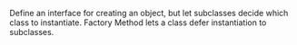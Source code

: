 Define an interface for creating an object, but let subclasses decide which class to instantiate. Factory Method lets a class defer instantiation to subclasses.
